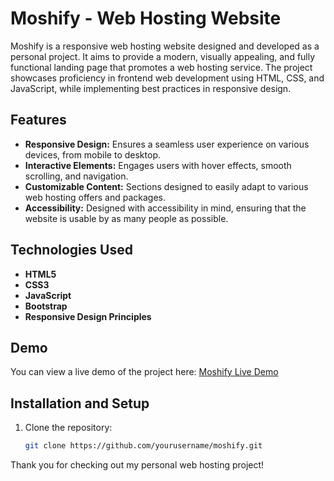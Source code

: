 
# Moshify - Web Hosting Website


Moshify is a responsive web hosting website designed and developed as a personal project. It aims to provide a modern, visually appealing, and fully functional landing page that promotes a web hosting service. The project showcases proficiency in frontend web development using HTML, CSS, and JavaScript, while implementing best practices in responsive design.

## Features

- **Responsive Design:** Ensures a seamless user experience on various devices, from mobile to desktop.
- **Interactive Elements:** Engages users with hover effects, smooth scrolling, and navigation.
- **Customizable Content:** Sections designed to easily adapt to various web hosting offers and packages.
- **Accessibility:** Designed with accessibility in mind, ensuring that the website is usable by as many people as possible.

## Technologies Used

- **HTML5**
- **CSS3**
- **JavaScript**
- **Bootstrap**
- **Responsive Design Principles**

## Demo

You can view a live demo of the project here: [Moshify Live Demo](https://moshify-dusky.vercel.app/)

## Installation and Setup

1. Clone the repository:

   ```bash
   git clone https://github.com/yourusername/moshify.git


Thank you for checking out my personal web hosting project!
